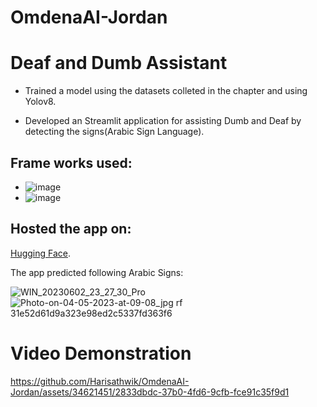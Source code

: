 # OmdenaAI-Jordan 
# Deaf and Dumb Assistant

* Trained a model using the datasets colleted in the chapter and using Yolov8.

* Developed an Streamlit application for assisting Dumb and Deaf by detecting the signs(Arabic Sign Language).

## Frame works used:  

* ![image](https://github.com/Harisathwik/OmdenaAI-Jordan/assets/34621451/aa634e35-30f6-47a1-9589-4d97ced2f2e6)
* ![image](https://github.com/Harisathwik/OmdenaAI-Jordan/assets/34621451/5f9de4dd-3637-4001-a7f9-6b0ad8e40343)  





## Hosted the app on:
[Hugging Face](https://huggingface.co/spaces/HariSathwik/OmdenaAI-Jordan).

The app predicted following Arabic Signs:

![WIN_20230602_23_27_30_Pro](https://github.com/Harisathwik/OmdenaAI-Jordan/assets/34621451/eef7ab6e-8a7b-43cb-a454-ffe58d83f1b3) ![Photo-on-04-05-2023-at-09-08_jpg rf 31e52d61d9a323e98ed2c5337fd363f6](https://github.com/Harisathwik/OmdenaAI-Jordan/assets/34621451/9ff3a0d9-e529-44de-bfae-2dec2085cfd6)

# Video Demonstration 

https://github.com/Harisathwik/OmdenaAI-Jordan/assets/34621451/2833dbdc-37b0-4fd6-9cfb-fce91c35f9d1
